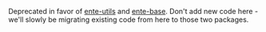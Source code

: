 Deprecated in favor of [ente-utils](../utils/README.md) and
[ente-base](../base/README.md). Don't add new code here - we'll slowly be
migrating existing code from here to those two packages.
